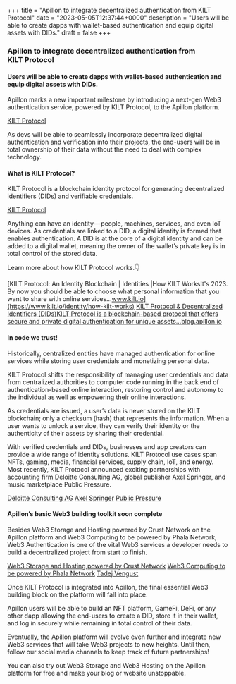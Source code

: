 +++
title = "Apillon to integrate decentralized authentication from KILT Protocol"
date = "2023-05-05T12:37:44+0000"
description = "Users will be able to create dapps with wallet-based authentication and equip digital assets with DIDs."
draft = false
+++

### Apillon to integrate decentralized authentication from KILT Protocol


#### Users will be able to create dapps with wallet-based authentication and equip digital assets with DIDs.


Apillon marks a new important milestone by introducing a next-gen Web3 authentication service, powered by KILT Protocol, to the Apillon platform.

[KILT Protocol](https://www.kilt.io/)

As devs will be able to seamlessly incorporate decentralized digital authentication and verification into their projects, the end-users will be in total ownership of their data without the need to deal with complex technology.


#### What is KILT Protocol?


KILT Protocol is a blockchain identity protocol for generating decentralized identifiers (DIDs) and verifiable credentials.

[KILT Protocol](https://www.kilt.io/)

Anything can have an identity — people, machines, services, and even IoT devices. As credentials are linked to a DID, a digital identity is formed that enables authentication. A DID is at the core of a digital identity and can be added to a digital wallet, meaning the owner of the wallet’s private key is in total control of the stored data.


Learn more about how KILT Protocol works.👇

[KILT Protocol: An Identity Blockchain | Identities |How KILT WorksIt's 2023. By now you should be able to choose what personal information that you want to share with online services…www.kilt.io](https://www.kilt.io/identity/how-kilt-works)
[KILT Protocol & Decentralized Identifiers (DIDs)KILT Protocol is a blockchain-based protocol that offers secure and private digital authentication for unique assets…blog.apillon.io](https://blog.apillon.io/kilt-protocol-decentralized-identifiers-dids-9f87654a430f)

#### In code we trust!


Historically, centralized entities have managed authentication for online services while storing user credentials and monetizing personal data.


KILT Protocol shifts the responsibility of managing user credentials and data from centralized authorities to computer code running in the back end of authentication-based online interaction, restoring control and autonomy to the individual as well as empowering their online interactions.


As credentials are issued, a user’s data is never stored on the KILT blockchain; only a checksum (hash) that represents the information. When a user wants to unlock a service, they can verify their identity or the authenticity of their assets by sharing their credential.


With verified credentials and DIDs, businesses and app creators can provide a wide range of identity solutions. KILT Protocol use cases span NFTs, gaming, media, financial services, supply chain, IoT, and energy. Most recently, KILT Protocol announced exciting partnerships with accounting firm Deloitte Consulting AG, global publisher Axel Springer, and music marketplace Public Pressure.

[Deloitte Consulting AG](https://www2.deloitte.com/ch/en/pages/press-releases/articles/deloitte-integrates-kilt-identity-blockchain-creating-new-markets-with-reusable-digital-credentials.html)
[Axel Springer](https://www.axelspringer.com/en/ax-press-release/axel-springer-and-kilt-introduce-service-for-login-based-on-web3-technology)
[Public Pressure](https://medium.com/kilt-protocol/public-pressure-integrates-kilt-identity-blockchain-to-verify-nfts-and-users-on-its-music-92d9c77515af)

#### Apillon’s basic Web3 building toolkit soon complete


Besides Web3 Storage and Hosting powered by Crust Network on the Apillon platform and Web3 Computing to be powered by Phala Network, Web3 Authentication is one of the vital Web3 services a developer needs to build a decentralized project from start to finish.

[Web3 Storage and Hosting powered by Crust Network](https://blog.apillon.io/official-partnership-crust-network-to-be-integrated-into-apillons-web3-development-platform-25e49c742fa8)
[Web3 Computing to be powered by Phala Network](https://blog.apillon.io/partnering-with-phala-network-the-apillon-platform-soon-with-all-essential-web3-features-at-an-cad84bcca904)
[Tadej Vengust](https://www.linkedin.com/in/tadej-vengust?miniProfileUrn=urn%3Ali%3Afs_miniProfile%3AACoAAB1whxABKbHNGDXfpXovcFjLY9CbUdxaFjM&lipi=urn%3Ali%3Apage%3Ad_flagship3_search_srp_all%3BVKnGjOyvQV2OxIAeo7O7Aw%3D%3D)

Once KILT Protocol is integrated into Apillon, the final essential Web3 building block on the platform will fall into place.


Apillon users will be able to build an NFT platform, GameFi, DeFi, or any other dapp allowing the end-users to create a DID, store it in their wallet, and log in securely while remaining in total control of their data.


Eventually, the Apillon platform will evolve even further and integrate new Web3 services that will take Web3 projects to new heights. Until then, follow our social media channels to keep track of future partnerships!


You can also try out Web3 Storage and Web3 Hosting on the Apillon platform for free and make your blog or website unstoppable.
